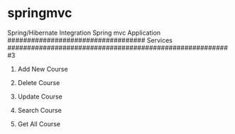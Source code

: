 # springmvc
Spring/Hibernate Integration 
Spring mvc Application 
################################### Services #########################################################3
1. Add New Course

2. Delete Course

3. Update Course

4. Search Course

5. Get All Course

